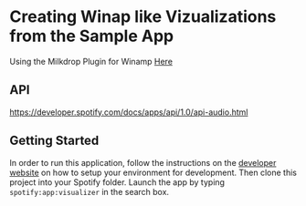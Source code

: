 Creating Winap like Vizualizations from the Sample App
=================================

Using the Milkdrop Plugin for Winamp
[Here](http://www.nullsoft.com/free/milkdrop/)


API
---

https://developer.spotify.com/docs/apps/api/1.0/api-audio.html


Getting Started
---------------

In order to run this application, follow the instructions on the [developer website](https://developer.spotify.com/technologies/apps/guidelines/developer/)
on how to setup your environment for development. Then clone this project into your Spotify folder.
Launch the app by typing `spotify:app:visualizer` in the search box.
